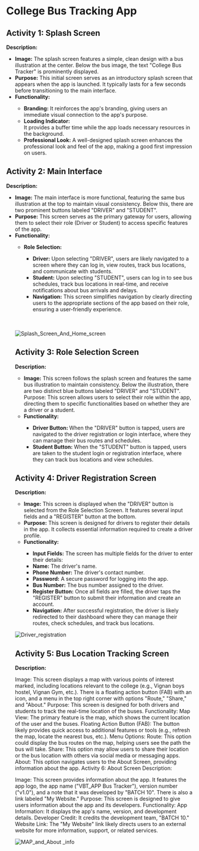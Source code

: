 # College Bus Tracking App
<H2>Activity 1: Splash Screen</H2>
<b>Description:</b><br>
<ul>
<li><b>Image:</b> The splash screen features a simple, clean design with a bus illustration at the center. Below the bus image, the text "College Bus Tracker" is prominently displayed.
</li>
<li><b>Purpose:</b> This initial screen serves as an introductory splash screen that appears when the app is launched. It typically lasts for a few seconds before transitioning to the main interface.</li>
<li><b>Functionality:</b></li>
  <ul>
<li><b>Branding:</b> It reinforces the app's branding, giving users an immediate visual connection to the app's purpose.</li>
<li><b>Loading Indicator:</b></li> It provides a buffer time while the app loads necessary resources in the background.
<li><b>Professional Look:</b> A well-designed splash screen enhances the professional look and feel of the app, making a good first impression on users.</li>
</ul>
</ul>
<H2>Activity 2: Main Interface</H2>
<b>Description:</b><br>
<ul>
<li><b>Image:</b> The main interface is more functional, featuring the same bus illustration at the top to maintain visual consistency. Below this, there are two prominent buttons labeled "DRIVER" and "STUDENT".</li>
<li><b>Purpose:</b> This screen serves as the primary gateway for users, allowing them to select their role (Driver or Student) to access specific features of the app.</li>
<li><b>Functionality:</b></li>
  <ul>
<li><b>Role Selection:</b></li>
  <ul>
<li><b>Driver:</b> Upon selecting "DRIVER", users are likely navigated to a screen where they can log in, view routes, track bus locations, and communicate with students.</li>
<li><b>Student:</b> Upon selecting "STUDENT", users can log in to see bus schedules, track bus locations in real-time, and receive notifications about bus arrivals and delays.</li>
<li><b>Navigation:</b> This screen simplifies navigation by clearly directing users to the appropriate sections of the app based on their role, ensuring a user-friendly experience.</li>
  </ul>
</ul>
<br></br>
  
![Splash_Screen_And_Home_screen](https://github.com/srinivas21109/College-Bus-Tracker-App/assets/119849011/eda99255-0792-4c90-a24b-583ea3eb9610)

<H2>Activity 3: Role Selection Screen</H2>
<b>Description:</b><br> 
<ul>
<li><b>Image:</b> This screen follows the splash screen and features the same bus illustration to maintain consistency. Below the illustration, there are two distinct blue buttons labeled "DRIVER" and "STUDENT".
Purpose: This screen allows users to select their role within the app, directing them to specific functionalities based on whether they are a driver or a student.</li>

<li><b>Functionality:</b></li>
  <ul>
<li><b>Driver Button: </b> When the "DRIVER" button is tapped, users are navigated to the driver registration or login interface, where they can manage their bus routes and schedules.</li>
<li><b>Student Button:</b> When the "STUDENT" button is tapped, users are taken to the student login or registration interface, where they can track bus locations and view schedules.</li>
</ul>
</ul>
<H2>Activity 4: Driver Registration Screen</H2>
<b>Description:</b><br>
<ul>
<li><b>Image:</b> This screen is displayed when the "DRIVER" button is selected from the Role Selection Screen. It features several input fields and a "REGISTER" button at the bottom.</li>
<li><b>Purpose:</b> This screen is designed for drivers to register their details in the app. It collects essential information required to create a driver profile.</li>
<li><b>Functionality:</b></li>
  <ul>
<li><b>Input Fields:</b> The screen has multiple fields for the driver to enter their details:</li>
<li><b>Name:</b> The driver's name.</li>
<li><b>Phone Number:</b> The driver's contact number.</li>
<li><b>Password:</b> A secure password for logging into the app.</li>
<li><b>Bus Number:</b> The bus number assigned to the driver.</li>
<li><b>Register Button:</b> Once all fields are filled, the driver taps the "REGISTER" button to submit their information and create an account.</li>
<li><b>Navigation:</b> After successful registration, the driver is likely redirected to their dashboard where they can manage their routes, check schedules, and track bus locations.</li>
</ul>
</ul>

![Driver_registration](https://github.com/srinivas21109/College-Bus-Tracker-App/assets/119849011/90b3ace6-efc1-4fb9-86f3-5466fae82cec)

<H2>Activity 5: Bus Location Tracking Screen</H2>
<b>Description:</b><br>

Image: This screen displays a map with various points of interest marked, including locations relevant to the college (e.g., Vignan boys hostel, Vignan Gym, etc.). There is a floating action button (FAB) with an icon, and a menu in the top right corner with options "Route," "Share," and "About."
Purpose: This screen is designed for both drivers and students to track the real-time location of the buses.
Functionality:
Map View: The primary feature is the map, which shows the current location of the user and the buses.
Floating Action Button (FAB): The button likely provides quick access to additional features or tools (e.g., refresh the map, locate the nearest bus, etc.).
Menu Options:
Route: This option could display the bus routes on the map, helping users see the path the bus will take.
Share: This option may allow users to share their location or the bus location with others via social media or messaging apps.
About: This option navigates users to the About Screen, providing information about the app.
Activity 6: About Screen
Description:

Image: This screen provides information about the app. It features the app logo, the app name ("VBT_APP Bus Tracker"), version number ("v1.0"), and a note that it was developed by "BATCH 10". There is also a link labeled "My Website."
Purpose: This screen is designed to give users information about the app and its developers.
Functionality:
App Information: It displays the app's name, version, and development details.
Developer Credit: It credits the development team, "BATCH 10."
Website Link: The "My Website" link likely directs users to an external website for more information, support, or related services.

![MAP_and_About _info](https://github.com/srinivas21109/College-Bus-Tracker-App/assets/119849011/62db10b7-9b8a-49ff-bb06-f021f4149cd0)


